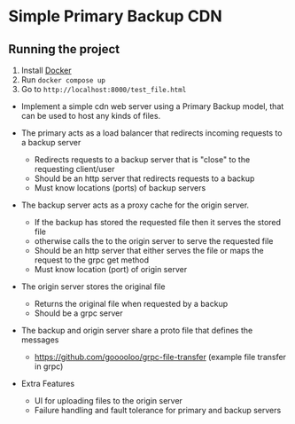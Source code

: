 # Simple Primary Backup CDN

## Running the project
1. Install [Docker](https://docs.docker.com/get-docker/)
2. Run `docker compose up`
3. Go to `http://localhost:8000/test_file.html`


- Implement a simple cdn web server using a Primary Backup model, that can be used to host any kinds of files.

- The primary acts as a load balancer that redirects incoming requests to a backup server
    - Redirects requests to a backup server that is "close" to the requesting client/user
    - Should be an http server that redirects requests to a backup
    - Must know locations (ports) of backup servers
    
- The backup server acts as a proxy cache for the origin server.
    - If the backup has stored the requested file then it serves the stored file
    - otherwise calls the to the origin server to serve the requested file
    - Should be an http server that either serves the file or maps the request to the grpc get method
    - Must know location (port) of origin server

- The origin server stores the original file
  - Returns the original file when requested by a backup
  - Should be a grpc server

- The backup and origin server share a proto file that defines the messages
  - https://github.com/gooooloo/grpc-file-transfer (example file transfer in grpc)

- Extra Features
  - UI for uploading files to the origin server
  - Failure handling and fault tolerance for primary and backup servers